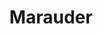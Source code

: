 ---
layout: hero
title: Marauder
spec: Mech
class: Blaster
skill:
    name: Open Fire
    description: Fires missiles and machine guns at the same for some time. Missiles can stun the target.
    stats:
        Cooldown: 10s
        Missile Damage: 35/50/65
---